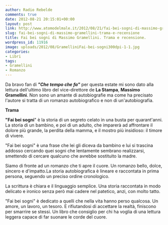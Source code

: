```yaml
---
author: Radio Rebelde
comments: true
date: 2012-08-21 20:15:01+00:00
layout: post
link: http://www.atomodelmale.it/2012/08/21/fai-bei-sogni-di-massimo-gramellini-trama-e-recensione/
slug: fai-bei-sogni-di-massimo-gramellini-trama-e-recensione
title: Fai bei sogni di Massimo Gramellini. Trama e recensione.
wordpress_id: 11916
image: uploads/2012/08/GramelliniFai-bei-sogni300dpi-1-1.jpg
categories:
- Libri
tags:
- Gramellini
- Romanzo
---
```


Da bravo fan di **_"Che tempo che fa"_** per questa estate mi sono dato alla lettura dell'ultimo libro del vice-direttore de **La Stampa**, **Massimo Gramellini**.
Non sono un amante di autobiografie ma come ha precisato l'autore si tratta di un romanzo autobiografico e non di un'autobiografia.

**Trama**

**"Fai bei sogni**" è la storia di un segreto celato in una busta per quarant'anni. La storia di un bambino, e poi di un adulto, che imparerà ad affrontare il dolore più grande, la perdita della mamma, e il mostro più insidioso: il timore di vivere.

"Fai bei sogni" è una frase che lei gli diceva da bambino e lui si trascina addosso cercando quei sogni che lentamente sembrano realizzarsi, smettendo di cercare qualcuno che avrebbe sostituito la madre.

Siamo di fronte ad un romanzo che ti apre il cuore. Un romanzo bello, dolce, sincero e d'impatto.La storia autobiografica è lineare e raccontata in prima persona, seguendo un preciso ordine cronologico.

La scrittura è chiara e il linguaggio semplice. Una storia raccontata in modo delicato e ironico senza però mai cadere nel patetico, anzi, con molto tatto.

"Fai bei sogni" è dedicato a quelli che nella vita hanno perso qualcosa. Un amore, un lavoro, un tesoro. E rifiutandosi di accettare la realtà, finiscono per smarrire se stessi. Un libro che consiglio per chi ha voglia di una lettura leggera capace di far suonare le corde del cuore.

